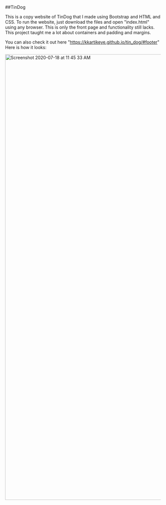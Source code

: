 ##TinDog

This is a copy website of TinDog that I made using Bootstrap and HTML and CSS. To run the website, just download the files and open "index.html" using any browser. This is only the front page and functionality still lacks. This project taught me a lot about containers and padding and margins.

You can also check it out here "https://kkartikeye.github.io/tin_dog/#footer"
Here is how it looks: 

<img width="1440" alt="Screenshot 2020-07-18 at 11 45 33 AM" src="https://user-images.githubusercontent.com/65245684/87846272-5315dc00-c8ec-11ea-9331-c6c29ad5dcdc.png">


